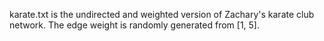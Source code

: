 karate.txt is the undirected and weighted version of Zachary's karate club network. The edge weight is randomly generated from [1, 5].
